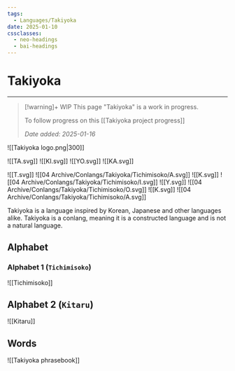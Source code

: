 ```yaml
---
tags:
  - Languages/Takiyoka
date: 2025-01-10
cssclasses:
  - neo-headings
  - bai-headings
---
```

# Takiyoka
***
>[!warning]+ WIP
> This page "Takiyoka" is a work in progress.
>
> To follow progress on this [[Takiyoka project progress]]
>  
> *Date added: 2025-01-16*

![[Takiyoka logo.png|300]]

![[TA.svg]] ![[KI.svg]] ![[YO.svg]] ![[KA.svg]]

![[T.svg]] ![[04 Archive/Conlangs/Takiyoka/Tichimisoko/A.svg]] ![[K.svg]] ![[04 Archive/Conlangs/Takiyoka/Tichimisoko/I.svg]] ![[Y.svg]] ![[04 Archive/Conlangs/Takiyoka/Tichimisoko/O.svg]] ![[K.svg]] ![[04 Archive/Conlangs/Takiyoka/Tichimisoko/A.svg]] 

Takiyoka is a language inspired by Korean, Japanese and other languages alike. Takiyoka is a conlang, meaning it is a constructed language and is not a natural language.

## Alphabet
### Alphabet 1 (`Tichimisoko`)
![[Tichimisoko]]
## Alphabet 2 (`Kitaru`)
![[Kitaru]]

## Words
![[Takiyoka phrasebook]]